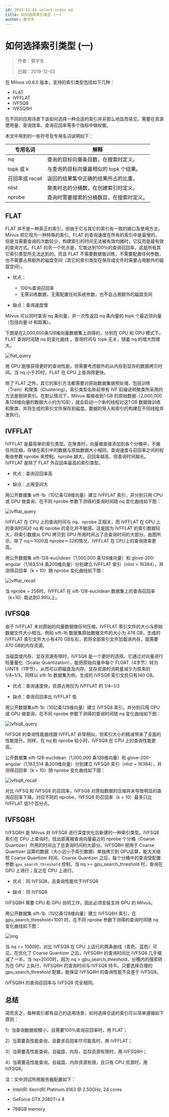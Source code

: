 ```yaml
---
id: 2019-12-03-select-index.md
title: 如何选择索引类型 (一)
author: 蔡宇东
---
```


# 如何选择索引类型 (一)

> 作者：蔡宇东
>
> 日期：2019-12-03

在 Milvus v0.6.0 版本，支持的索引类型包括如下几种：

- FLAT
- IVFFLAT
- IVFSQ8
- IVFSQ8H

在不同的应用场景下该如何选择一种合适的索引并非那么地显而易见，需要在资源使用量、查询效率、查询召回率等多个指标中做权衡。

本文中用到的一些符号及专用名词说明如下：

| 专用名词       | 解释                            |
| -------------- | ---------------------------------- |
| nq             | 查询的目标向量条目数，在搜索时定义。       |
| topk 或 k      | 与查询的目标向量最相似的 topk 个结果。 |
| 召回率或 recall | 返回的结果集中正确的结果所占的比重。 |
| nlist          | 聚类时总的分桶数，在创建索引时定义。        |
| nprobe         | 查询时需要搜索的分桶数目，在搜索时定义。   |

## FLAT

FLAT 并不是一种真正的索引，但由于它与其它的索引有一致的接口及使用方法，Milvus 把它视为一种特殊的索引。FLAT 的查询速度在所有的索引中是最慢的，但是当需要查询的次数较少，构建索引的时间无法被有效均摊时，它反而是最有效的查询方式。FLAT 的另一个优点是，它能达到100％的查询召回率，这是所有其它索引类型所无法达到的。而且 FLAT 不需要数据做训练，不需要配置任何参数，也不需要占用额外的磁盘空间（其它的索引类型在保存成文件时需要占用额外的磁盘空间）。

- 优点：
  - 100％查询召回率
  - 无需训练数据，无需配置任何系统参数，也不会占用额外的磁盘空间

- 缺点：查询速度慢

Milvus 可以同时查询 nq 条向量，并一次性返回 nq 条向量的 topk 个最近邻向量（包括向量 id 和距离）。

下图是在2,000,000条128维向量数据集上测得的，分别在 CPU 和 GPU 模式下，FLAT 查询时间随 nq 的变化曲线 。查询时间与 topk 无关，随着 nq 的增大而增大。

![flat_query](https://raw.githubusercontent.com/milvus-io/community/master/blog/assets/index_select/flat_query.PNG)

用 GPU 能够获得更好的查询性能，但需要考虑额外的从内存到显存的数据拷贝时间。当 nq 小于20时，FLAT 在 CPU 上查询得更快。

除了 FLAT 之外，其它的索引方法都需要对原始数据集做预处理，包括训练（Train）和聚类（Clustering）。索引类型名称前带有 IVF 前缀说明聚类所采用的方法是倒排索引。在默认情况下，Milvus 每接收到1 GB 的原始数据（2,000,000条128维向量的数据大小约为1GB），就会启动一个新的线程对这1 GB 数据做训练和聚类，并将生成的索引文件保存到磁盘。数据的导入和索引的构建在不同线程并发执行。

## IVFFLAT

IVFFLAT 是最简单的索引类型。在聚类时，向量被直接添加到各个分桶中，不做任何压缩，存储在索引中的数据与原始数据大小相同。查询速度与召回率之间的权衡由参数 nprobe 来控制。nprobe 越大，召回率越高，但查询时间越长。IVFFLAT 是除了 FLAT 外召回率最高的索引类型。

- 优点：查询召回率高

- 缺点：占用空间大


用公开数据集 sift-1b（10亿条128维向量）建立 IVFFLAT 索引，并分别只用 CPU 或 GPU 做查询，在不同 nprobe 参数下测得的查询时间随 nq 变化曲线如下图：

![ivfflat_query](https://raw.githubusercontent.com/milvus-io/community/master/blog/assets/index_select/ivfflat_query.PNG)

IVFFLAT 在 CPU 上的查询时间与 nq、nprobe 正相关，而 IVFFLAT 在 GPU 上的查询时间对 nq 和 nprobe 的变化并不敏感。这是因为 IVFFLAT 的索引数据较大，将索引数据从 CPU 拷贝到 GPU 所用时间占了总查询时间的大部分。由图所示，除了 nq＝1000且 nprobe＝32的情况，IVFFLAT 在 CPU上的查询效率更高。

用公开数据集 sift-128-euclidean（1,000,000 条128维向量）和 glove-200-angular（1,183,514 条200维向量）分别建立 IVFFLAT 索引（nlist = 16384），并测得召回率（k = 10）随 nprobe 变化曲线如下图：

![ivfflat_recall](https://raw.githubusercontent.com/milvus-io/community/master/blog/assets/index_select/ivfflat_recall.PNG)

当 nprobe = 256时，IVFFLAT 在 sift-128-euclidean 数据集上的查询召回率（k=10）能达到0.99以上。

## IVFSQ8

由于 IVFFLAT 未对原始的向量数据做任何压缩，IVFFLAT 索引文件的大小与原始数据文件大小相当。例如 sift-1b 数据集原始数据文件的大小为 476 GB，生成的 IVFFLAT 索引文件大小有470 GB左右，若将全部索引文件加载进内存，就需要470 GB的内存资源。

当磁盘或内存、显存资源有限时，IVFSQ8 是一个更好的选择。它通过对向量进行标量量化（Scalar Quantization），能把原始向量中每个 FLOAT（4字节）转为 UINT8（1字节），从而可以把磁盘及内存、显存资源的消耗量减少为原来的1/4~1/3。同样以 sift-1b 数据集为例，生成的 IVFSQ8 索引文件只有140 GB。

-  优点：查询速度快，资源占用仅为 IVFFLAT 的 1/4~1/3

-  缺点：查询召回率比 IVFFLAT 低

用公开数据集sift-1b（10亿条128维向量）建立 IVFSQ8 索引，并分别只用 CPU 或 GPU 做查询，在不同 nprobe 参数下测得的查询时间随 nq 变化曲线如下图：

![ivfsq8_query](https://raw.githubusercontent.com/milvus-io/community/master/blog/assets/index_select/ivfsq8_query.PNG)

IVFSQ8 的查询性能曲线跟 IVFFLAT 非常相似，但索引大小的精减带来了全面的性能提升。同样，在 nq 和 nprobe 较小时，IVFSQ8 在 CPU 上的查询性能更高。

公开数据集 sift-128-euclidean（1,000,000 条128维向量）和 glove-200-angular（1,183,514 条200维向量）分别建立 IVFSQ8 索引（nlist = 16384），并测得召回率（k = 10）随 nprobe 变化曲线如下图：

![ivfsq8_recall](https://raw.githubusercontent.com/milvus-io/community/master/blog/assets/index_select/ivfsq8_recall.PNG)

对比 IVFSQ 和 IVFSQ8 的召回率，IVFSQ8 对原始数据的压缩并未导致明显的查询召回率下降。对应不同的 nprobe，IVFSQ8 的召回率（k = 10）最多只比 IVFFLAT 低1个百分点。

## IVFSQ8H

IVFSQ8H 是 Milvus 对 IVFSQ8 进行深度优化后新建的一种索引类型。IVFSQ8 索引在 CPU 上查询时，找出距离被查询向量最近的 nprobe 个分桶（Coarse Quantizer）所用的时间占了总查询时间的大部分。IVFSQ8H 把用于 Coarse Quantizer 运算的数据（大小远小于索引数据）单独拷贝到 GPU运算，能大大缩短 Coarse Quantizer 时间。Coarse Quantizer 之后，每个分桶中的查询受配置参数 `gpu_search_threshold` 控制，当 nq >= gpu\_search\_threshold 时，查询在 GPU 上进行；反之在 CPU 上进行。

- 优点：同 IVFSQ8，且查询性能优于IVFSQ8

- 缺点：同 IVFSQ8

IVFSQ8H 需要 CPU 和 GPU 协同工作，因此必须安装支持 GPU 的 Milvus。

用公开数据集 sift-1b（10亿条128维向量）建立 IVFSQ8H 索引，在 gpu\_search\_threshold=1001 时，在不同 nprobe 参数下测得的查询时间随 nq 变化曲线如下图：

![img](https://raw.githubusercontent.com/milvus-io/community/master/blog/assets/index_select/ivfsq8h_query.PNG)

当 nq <= 1000时，对比 IVFSQ8 在 CPU 上运行的两条曲线（青色、蓝色）可见，在优化了 Coarse Quantizer 之后，IVFSQ8H 的查询时间比 IVFSQ8 几乎缩减了一半。当 nq=2000时，因为 nq > gpu_search_threshold，分桶内的搜索转为在 GPU 上执行，IVFSQ8H 的查询时间与 IVFSQ8 持平。只要选择合理的 gpu_search_threshold 配置，能保证 IVFSQ8H 的查询性能不会差于 IVFSQ8。

IVFSQ8H 的查询召回率与 IVFSQ8 完全相同。

## 总结

简而言之，每种索引都有自己的适用场景，如何选择合适的索引可以简单遵循如下原则：

1）当查询数据规模小，且需要100％查询召回率时，用 FLAT；

2）当需要高性能查询，且要求召回率尽可能高时，用 IVFFLAT；

3）当需要高性能查询，且磁盘、内存、显存资源有限时，用 IVFSQ8H；

4）当需要高性能查询，且磁盘、内存资源有限，且只有 CPU 资源时，用 IVFSQ8。

 

注：文中测试所用服务器配置如下：

- Intel(R) Xeon(R) Platinum 8163 @ 2.50GHz, 24 cores

- GeForce GTX 2080Ti x 4

- 768GB memory
